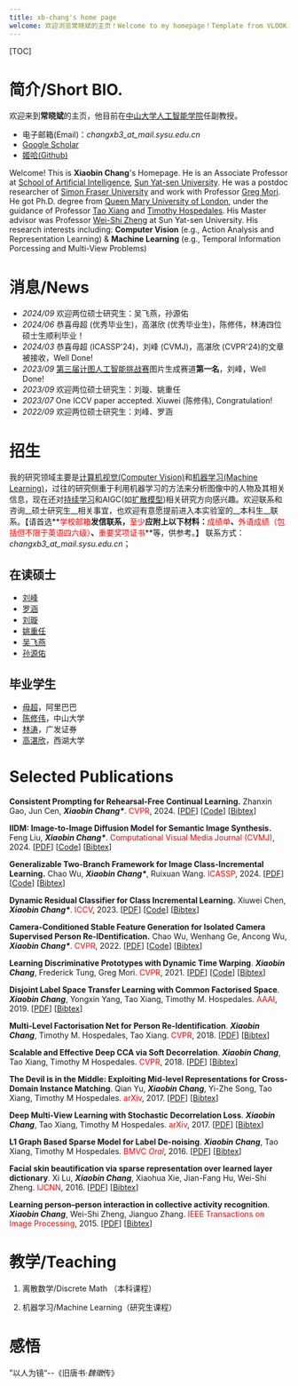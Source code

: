 ```yaml
---
title: xb-chang's home page
welcome: 欢迎浏览常晓斌的主页！Welcome to my homepage！Template from VLOOK.
---
```


[TOC]

# 简介/Short BIO.

欢迎来到**常晓斌**的主页，他目前在[中山大学](http://www.sysu.edu.cn/cn/index.htm)[人工智能学院](http://sai.sysu.edu.cn/)任副教授。

- 电子邮箱(Email)：_changxb3\_at\_mail.sysu.edu.cn_
- [Google Scholar](https://scholar.google.com/citations?user=nDS74T4AAAAJ&hl=en)
- [姬哈(Github)](https://github.com/xb-chang)

Welcome! This is **Xiaobin Chang**'s Homepage. He is an Associate Professor at [School of Artificial Intelligence](http://sai.sysu.edu.cn/), [Sun Yat-sen University](http://www.sysu.edu.cn/cn/index.htm). He was a postdoc researcher of [Simon Fraser University](https://www.sfu.ca/) and work with Professor [Greg Mori](https://www.cs.sfu.ca/~mori/). He got Ph.D. degree from [Queen Mary University of London](http://www.qmul.ac.uk/), under the guidance of Professor [Tao Xiang](http://personal.ee.surrey.ac.uk/Personal/T.Xiang/index.html) and [Timothy Hospedales](http://homepages.inf.ed.ac.uk/thospeda/). His Master advisor was Professor [Wei-Shi Zheng](http://isee.sysu.edu.cn/~zhwshi/) at Sun Yat-sen University. His research interests including: __Computer Vision__ (e.g., Action Analysis and Representation Learning) & __Machine Learning__ (e.g., Temporal Information Porcessing and Multi-View Problems)

# 消息/News

- _2024/09_ 欢迎两位硕士研究生：吴飞燕，孙源佑
- _2024/06_ 恭喜毋超 (优秀毕业生)，高湛欣 (优秀毕业生)，陈修伟，林涛四位硕士生顺利毕业！
- _2024/03_ 恭喜毋超 (ICASSP'24)，刘峰 (CVMJ)，高湛欣 (CVPR'24)的文章被接收，Well Done!
- _2023/09_ [第三届计图人工智能挑战赛](https://www.educoder.net/competitions/Jittor-4)图片生成赛道**第一名**，刘峰，Well Done!
- _2023/09_ 欢迎两位硕士研究生：刘璇、姚重任
- _2023/07_ One ICCV paper accepted. Xiuwei (陈修伟), Congratulation!
- _2022/09_ 欢迎两位硕士研究生：刘峰、罗涵

# 招生

我的研究领域主要是[计算机视觉(Computer Vision)](https://en.wikipedia.org/wiki/Computervision)和[机器学习(Machine Learning)](https://en.wikipedia.org/wiki/Machine_learning)，过往的研究侧重于利用机器学习的方法来分析图像中的人物及其相关信息，现在还对[持续学习](https://www.continualai.org/)和AIGC(如[扩散模型](https://en.wikipedia.org/wiki/Diffusion_model))相关研究方向感兴趣。欢迎联系和咨询__硕士研究生__相关事宜，也欢迎有意愿提前进入本实验室的__本科生__联系。【请首选**<span style="color:red">学校邮箱</span>**发信联系，**<span style="color:red">至少</span>**应附上以下材料：**<span style="color:red">成绩单</span>**、**<span style="color:red">外语成绩（包括但不限于英语四六级）</span>**、**<span style="color:red">重要奖项证书</span>**等，供参考。】
联系方式：_changxb3\_at\_mail.sysu.edu.cn_；

## 在读硕士

- [刘峰](https://ader47.github.io/)
- [罗涵](https://luoh226.github.io/)
- [刘璇](https://scarlet0703.github.io)
- [姚重任](https://github.com/yzr939)
- [吴飞燕](./index.html)
- [孙源佑](./index.html)

## 毕业学生

- [毋超](https://ftd-wuchao.github.io/)，阿里巴巴
- [陈修伟](https://chen-xiuwei.github.io/)，中山大学
- [林涛](https://lint39.github.io/)，广发证券
- [高湛欣](https://github.com/Zhanxin-Gao)，西湖大学

# Selected Publications

**Consistent Prompting for Rehearsal-Free Continual Learning.**
Zhanxin Gao, Jun Cen, ***Xiaobin Chang\****.
<span style="color:red">CVPR</span>, 2024. [[PDF](https://arxiv.org/abs/2403.08568)] [[Code](https://github.com/Zhanxin-Gao/CPrompt)] [[Bibtex](./src/bibtex/CPrompt_CVPR24.txt)]

**IIDM: Image-to-Image Diffusion Model for Semantic Image Synthesis.**
Feng Liu, ***Xiaobin Chang\****.
<span style="color:red">Computational Visual Media Journal (CVMJ)</span>, 2024. [[PDF](https://arxiv.org/abs/2403.13378)] [[Code](https://github.com/ader47/jittor-jieke-semantic_images_synthesis)] [[Bibtex](./src/bibtex/IIDM_CVMJ24.txt)]

**Generalizable Two-Branch Framework for Image Class-Incremental Learning.**
Chao Wu, ***Xiaobin Chang\****, Ruixuan Wang.
<span style="color:red">ICASSP</span>, 2024. [[PDF](https://arxiv.org/abs/2402.18086)] [[Code](https://github.com/ftd-Wuchao/G2B)] [[Bibtex](./src/bibtex/G2B_ICASSP24.txt)]

**Dynamic Residual Classifier for Class Incremental Learning.**
Xiuwei Chen, ***Xiaobin Chang\****.
<span style="color:red">ICCV</span>, 2023. [[PDF](https://openaccess.thecvf.com/content/ICCV2023/papers/Chen_Dynamic_Residual_Classifier_for_Class_Incremental_Learning_ICCV_2023_paper.pdf)] [[Code](https://github.com/chen-xw/DRC-CIL)] [[Bibtex](./src/bibtex/DRCCIL_ICCV23.txt)]

**Camera-Conditioned Stable Feature Generation for Isolated Camera Supervised Person Re-IDentification.**
Chao Wu, Wenhang Ge, Ancong Wu, ***Xiaobin Chang\****.
<span style="color:red">CVPR</span>, 2022. [[PDF](https://arxiv.org/abs/2203.15210)] [[Code](https://github.com/ftd-Wuchao/CCSFG)] [[Bibtex](./src/bibtex/StableVAE_CVPR22.txt)]

**Learning Discriminative Prototypes with Dynamic Time Warping**.
_**Xiaobin Chang**_, Frederick Tung, Greg Mori.
<span style="color:red">CVPR</span>, 2021. [[PDF](https://arxiv.org/pdf/2103.09458)] [[Code](https://github.com/BorealisAI/TSC-Disc-Proto)] [[Bibtex](./src/bibtex/DPDTW_CVPR21.txt)]

**Disjoint Label Space Transfer Learning with Common Factorised Space**.
_**Xiaobin Chang**_, Yongxin Yang, Tao Xiang, Timothy M. Hospedales.
<span style="color:red">AAAI</span>, 2019. [[PDF](http://arxiv.org/abs/1812.02605)] [[Bibtex](./src/bibtex/CFS_AAAI19.txt)]

**Multi-Level Factorisation Net for Person Re-Identification**.
_**Xiaobin Chang**_, Timothy M. Hospedales, Tao Xiang.
<span style="color:red">CVPR</span>, 2018. [[PDF](https://arxiv.org/abs/1803.09132)] [[Bibtex](./src/bibtex/MLFN_CVPR18.txt)]

**Scalable and Effective Deep CCA via Soft Decorrelation**.
_**Xiaobin Chang**_, Tao Xiang, Timothy M Hospedales.
<span style="color:red">CVPR</span>, 2018. [[PDF](https://arxiv.org/abs/1707.09669)] [[Bibtex](./src/bibtex/DeepDeCorr_CVPR18.txt)]

**The Devil is in the Middle: Exploiting Mid-level Representations for Cross-Domain Instance Matching**.
Qian Yu, _**Xiaobin Chang**_, Yi-Zhe Song, Tao Xiang, Timothy M Hospedales.
<span style="color:red">arXiv</span>, 2017. [[PDF](https://arxiv.org/abs/1711.08106)] [[Bibtex](./src/bibtex/DevilMid_arxiv17.txt)]

**Deep Multi-View Learning with Stochastic Decorrelation Loss**.
_**Xiaobin Chang**_, Tao Xiang, Timothy M Hospedales.
<span style="color:red">arXiv</span>, 2017. [[PDF](https://arxiv.org/abs/1707.09669)] [[Bibtex](./src/bibtex/DeepDeCorr_CVPR18.txt)]

**L1 Graph Based Sparse Model for Label De-noising**.
_**Xiaobin Chang**_, Tao Xiang, Timothy M Hospedales.
<span style="color:red">BMVC *Oral*</span>, 2016. [[PDF](http://homepages.inf.ed.ac.uk/thospeda/papers/chang2016robustDenoise.pdf)] [[Bibtex](./src/bibtex/L1Denoise_BMVC16.txt)]

**Facial skin beautification via sparse representation over learned layer dictionary**.
Xi Lu, _**Xiaobin Chang**_, Xiaohua Xie, Jian-Fang Hu, Wei-Shi Zheng.
<span style="color:red">IJCNN</span>, 2016. [[PDF](http://ieeexplore.ieee.org/stamp/stamp.jsp?arnumber=7727515)] [[Bibtex](./src/bibtex/FaceBeau_IJCNN16.txt)]

**Learning person–person interaction in collective activity recognition**.
_**Xiaobin Chang**_, Wei-Shi Zheng, Jianguo Zhang.
<span style="color:red">IEEE Transactions on Image Processing</span>, 2015. [[PDF](http://ieeexplore.ieee.org/stamp/stamp.jsp?arnumber=7055886)] [[Bibtex](./src/bibtex/CollectActivity_TIP15.txt)]

# 教学/Teaching

1. 离散数学/Discrete Math （本科课程）

2. 机器学习/Machine Learning（研究生课程）

# 感悟

”以人为镜“--《旧唐书·*魏徵*传》 

<!-- # I love BUGs, Really. -->

<!-- <img src="./img/avatar.jpg" alt="Ahh, Bugs!!" style="zoom:50%;" />“*他那时候还太年轻，不知道所有熬的夜，早已在暗中标好了价格。*” -->





